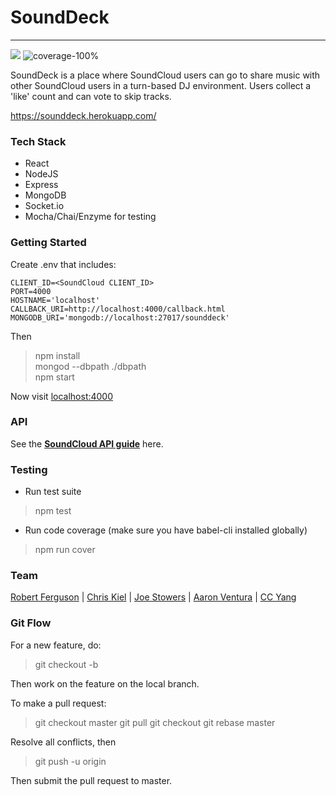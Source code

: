 # SoundDeck
---
[<img src="https://travis-ci.org/SoundlyEnthused/SoundDeck.svg?branch=master"/>](https://travis-ci.org//SoundlyEnthused/SoundDeck.svg?branch=master)
![coverage-100%](http://img.shields.io/badge/coverage-100%-brightgreen.svg?style=flat)


SoundDeck is a place where SoundCloud users can go to share music with other SoundCloud users in a turn-based DJ environment. Users collect a 'like' count and can vote to skip tracks.

https://sounddeck.herokuapp.com/

### Tech Stack

- React
- NodeJS
- Express
- MongoDB
- Socket.io
- Mocha/Chai/Enzyme for testing

### Getting Started
Create .env that includes:
```
CLIENT_ID=<SoundCloud CLIENT_ID>
PORT=4000
HOSTNAME='localhost'
CALLBACK_URI=http://localhost:4000/callback.html
MONGODB_URI='mongodb://localhost:27017/sounddeck'
```
Then

> npm install  
> mongod --dbpath ./dbpath  
> npm start

Now visit [localhost:4000](http://localhost:4000/)

### API

See the [**SoundCloud API guide**](https://developers.soundcloud.com/docs/api/guide) here.

### Testing

- Run test suite
> npm test

- Run code coverage (make sure you have babel-cli installed globally)
> npm run cover

### Team

[Robert Ferguson](https://github.com/rewfergu) |
[Chris Kiel](https://github.com/no-fi) |
[Joe Stowers](https://github.com/jstowers) |
[Aaron Ventura](https://github.com/Macabre1) |
[CC Yang](https://github.com/siliconion)

### Git Flow

For a new feature, do:
> git checkout -b <featureName>

Then work on the feature on the local branch.

To make a pull request:
> git checkout master
> git pull
> git checkout <featureName>
> git rebase master

Resolve all conflicts, then
> git push -u origin <featureName>

Then submit the pull request to master.
